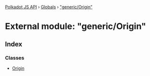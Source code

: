 [Polkadot JS API](../README.md) › [Globals](../globals.md) › ["generic/Origin"](_generic_origin_.md)

# External module: "generic/Origin"

## Index

### Classes

* [Origin](../classes/_generic_origin_.origin.md)
